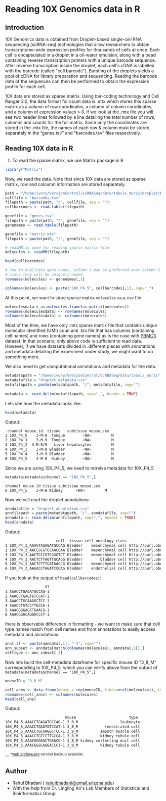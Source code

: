 # Reading 10X Genomics data in R

## Introduction

10X Genomics data is obtained from Droplet-based single-cell RNA sequencing (scRNA-seq) technologies that allow researchers to obtain transcriptome-wide expression profiles for thousands of cells at once. Each cell is encapsulated in a droplet in a oil-water emulsion, along with a bead containing reverse transcription primers with a unique barcode sequence. After reverse transcription inside the droplet, each cell's cDNA is labelled with the barcode (called "cell barcode"). Bursting of the droplets yields a pool of cDNA for library preparation and sequencing. Reading the barcode data of the sequences can then be performed to obtain the expression profile for each cell.

10X data are stored as sparse matrix. Using bar-coding technology and Cell Ranger 3.0, the data format for count data is .mtx which stores this sparse matrix as a column of row coordinates, a column of column corodinates, and a column of expression values > 0. If we look at the .mtx file you will see two header lines followed by a line detailing the total number of rows, columns and counts for the full matrix. Since only the coordinates are stored in the .mtx file, the names of each row & column must be stored separately in the “genes.tsv” and “barcodes.tsv” files respectively.

## Reading 10X data in R
1. To read the sparse matrix, we use Matrix package in R

```R
library("Matrix")
```
Now, we read the data. Note that since 10X data are stored as sparse matrix, row and coloumn information are stored separately.

```R
path = "/home/ivory/VersionControl/scRNASeq/data/tabula_muris/droplet/Kidney-10X_P4_5"
cellfile = "barcodes.tsv"
filepath = paste(path, "/", cellfile, sep = "")
cellbarcodes <- read.table(filepath)

genefile = "genes.tsv"
filepath = paste(path, "/", genefile, sep = "")
genenames <- read.table(filepath)

genefile = "matrix.mtx"
filepath = paste(path, "/", genefile, sep = "")

# readMM is used for reading sparse matrix file
molecules <- readMM(filepath)

head(cellbarcodes)

# Due to duplicate gene names, column 1 may be preferred over column 2
# since they will be uniquely named
rownames(molecules) <- genenames[,1]

colnames(molecules) <- paste("10X_P4_5", cellbarcodes[,1], sep="_")
```

At this point, we want to store sparse matrix `molecules` as a csv file

```R
moleculesdata = as.molecules.frame(as.matrix(molecules))
rownames(moleculesdata) <- rownames(molecules)
colnames(moleculesdata) <- colnames(molecules)
```


Most of the time, we have only .mtx sparse matrix file that contains unique molecular identified (UMI) coun and .tsv file that has columns (containing cell names) and rows (containing gene names) as is the case with [PBMC3](https://s3-us-west-2.amazonaws.com/10x.files/samples/cell/pbmc3k/pbmc3k_filtered_gene_bc_matrices.tar.gz) dataset. In that scenario, only above code is sufficient to read data. However, if we have datasets divided in .different pieces with annotations and metadata detailing the experiment under study, we might want to do something more.



We also need to get computational annotations and metadata for the data.

```R
metadatapath = "/home/ivory/VersionControl/scRNASeq/data/tabula_muris"
metadatafile = "droplet_metadata.csv"
metafilepath = paste(metadatapath, "/", metadatafile, sep="")
    
metadata <- read.delim(metafilepath, sep=",", header = TRUE)
```
Lets see how the metadata looks like:

```R
head(metadata)
```

Output:
```bash
 channel mouse.id  tissue   subtissue mouse.sex
1 10X_P4_0    3-M-8  Tongue        <NA>         M
2 10X_P4_1    3-M-9  Tongue        <NA>         M
3 10X_P4_2  3-M-8/9   Liver hepatocytes         M
4 10X_P4_3    3-M-8 Bladder        <NA>         M
5 10X_P4_4    3-M-9 Bladder        <NA>         M
6 10X_P4_5    3-M-8  Kidney        <NA>         M
```
Since we are using 10X_P4_5, we need to retreive metadata for 10X_P4_5

```R
metadata[metadata$channel == "10X_P4_5",]
```

```
channel mouse.id tissue subtissue mouse.sex
6 10X_P4_5    3-M-8 Kidney      <NA>         M
```


Now we will read the droplet annotations:

```R
anndatafile = "droplet_annotation.csv"
annfilepath = paste(metadatapath, "/", anndatafile, sep="")
annadata <- read.delim(annfilepath, sep=",", header = TRUE)
head(anndata)
```

Output:
```bash
                       cell  tissue cell_ontology_class                    cell_ontology_term_iri cell_ontology_id
1 10X_P4_3_AAAGTAGAGATGCCAG Bladder    mesenchymal cell http://purl.obolibrary.org/obo/CL_0008019       CL:0008019
2 10X_P4_3_AACCGCGTCCAACCAA Bladder    mesenchymal cell http://purl.obolibrary.org/obo/CL_0008019       CL:0008019
3 10X_P4_3_AACTCCCGTCGGGTCT Bladder    mesenchymal cell http://purl.obolibrary.org/obo/CL_0008019       CL:0008019
4 10X_P4_3_AACTCTTAGTTGCAGG Bladder        bladder cell http://purl.obolibrary.org/obo/CL_1001319       CL:1001319
5 10X_P4_3_AACTCTTTCATAACCG Bladder    mesenchymal cell http://purl.obolibrary.org/obo/CL_0008019       CL:0008019
6 10X_P4_3_AAGACCTAGATCCGAG Bladder    endothelial cell http://purl.obolibrary.org/obo/CL_0000115       CL:0000115
```
If you look at the output of `head(cellbarcodes)`:

```bash
                  V1
1 AAACCTGAGATGCCAG-1
2 AAACCTGAGTGTCCAT-1
3 AAACCTGCAAGGCTCC-1
4 AAACCTGTCCTTGCCA-1
5 AAACGGGAGCTGAACG-1
6 AAACGGGCAGGACCCT-1
```
there is observable difference in formatting - we want to make sure that cell type names match from cell names and from annotations to easily access metadata and annotations.

```R
ann[,1] <- paste(anndata[,1], "-1", sep="")
ann_subset <- anndata[match(colnames(molecules), anndata[,1]),]
celltype <- ann_subset[,3]
```

Now lets build the cell-metadata dataframe for specific mouse ID "3_8_M" corresponding to 10X_P4_5, which you can verify above from the output of `metadata[metadata$channel == "10X_P4_5",]`

```R
mouseID = "3_8_M"

cell_anns <- data.frame(mouse = rep(mouseID, times=ncol(molecules)), type=celltype)
rownames(cell_anns) <- colnames(molecules)
head(cell_ans)
```

Output:

```bash
                           mouse                        type
10X_P4_5_AAACCTGAGATGCCAG-1 3_8_M                   leukocyte
10X_P4_5_AAACCTGAGTGTCCAT-1 3_8_M            fenestrated cell
10X_P4_5_AAACCTGCAAGGCTCC-1 3_8_M          smooth muscle cell
10X_P4_5_AAACCTGTCCTTGCCA-1 3_8_M          kidney tubule cell
10X_P4_5_AAACGGGAGCTGAACG-1 3_8_M kidney collecting duct cell
10X_P4_5_AAACGGGCAGGACCCT-1 3_8_M          kidney tubule cell
```




--
<sup>*[web.archive.org](web.archive.org) version backup available.</sup>

## Author
- Rahul Bhadani ( rahulbhadani@email.arizona.edu)
- With the help from Dr. Lingling An's Lab Members of Statistical and Bioinformatics Group
